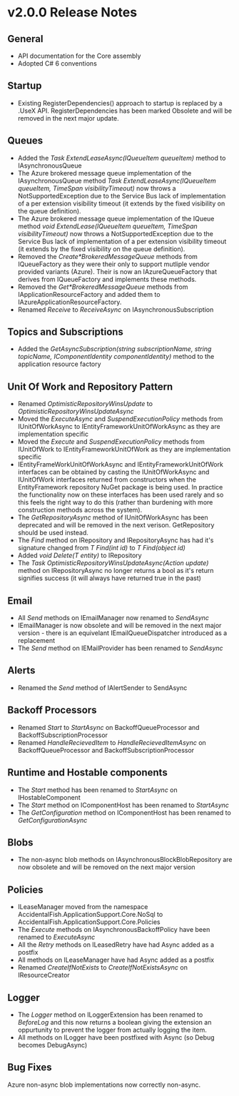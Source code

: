 # v2.0.0 Release Notes

## General

* API documentation for the Core assembly
* Adopted C# 6 conventions

## Startup

* Existing RegisterDependencies() approach to startup is replaced by a .UseX API. RegisterDependencies has been marked Obsolete and will be removed in the next major update.

## Queues

* Added the _Task ExtendLeaseAsync(IQueueItem<T> queueItem)_ method to IAsynchronousQueue
* The Azure brokered message queue implementation of the IAsynchronousQueue method _Task ExtendLeaseAsync(IQueueItem<T> queueItem, TimeSpan visibilityTimeout)_ now throws a NotSupportedException due to the Service Bus lack of implementation of a per extension visibility timeout (it extends by the fixed visibility on the queue definition).
* The Azure brokered message queue implementation of the IQueue method _void ExtendLease(IQueueItem<T> queueItem, TimeSpan visibilityTimeout)_ now throws a NotSupportedException due to the Service Bus lack of implementation of a per extension visibility timeout (it extends by the fixed visibility on the queue definition).
* Removed the _Create*BrokeredMessageQueue_ methods from IQueueFactory as they were their only to support mutliple vendor provided variants (Azure). Their is now an IAzureQueueFactory that derives from IQueueFactory and implements these methods.
* Removed the _Get*BrokeredMessageQueue_ methods from IApplicationResourceFactory and added them to IAzureApplicationResourceFactory.
* Renamed _Receive_ to _ReceiveAsync_ on IAsynchronousSubscription

## Topics and Subscriptions

* Added the _GetAsyncSubscription<T>(string subscriptionName, string topicName, IComponentIdentity componentIdentity)_ method to the application resource factory

## Unit Of Work and Repository Pattern

* Renamed _OptimisticRepositoryWinsUpdate_ to _OptimisticRepositoryWinsUpdateAsync_
* Moved the _ExecuteAsync_ and _SuspendExecutionPolicy_ methods from IUnitOfWorkAsync to IEntityFrameworkUnitOfWorkAsync as they are implementation specific
* Moved the _Execute_ and _SuspendExecutionPolicy_ methods from IUnitOfWork to IEntityFrameworkUnitOfWork as they are implementation specific
* IEntityFrameWorkUnitOfWorkAsync and IEntityFrameworkUnitOfWork interfaces can be obtained by casting the IUnitOfWorkAsync and IUnitOfWork interfaces returned from constructors when the EntityFramework repository NuGet package is being used. In practice the functionality now on these interfaces has been used rarely and so this feels the right way to do this (rather than burdening with more construction methods across the system).
* The _GetRepositoryAsync_ method of IUnitOfWorkAsync has been deprecated and will be removed in the next verison. GetRepository should be used instead.
* The _Find_ method on IRepository and IRepositoryAsync has had it's signature changed from _T Find(int id)_ to _T Find(object id)_
* Added _void Delete(T entity)_ to IRepository
* The _Task<bool> OptimisticRepositoryWinsUpdateAsync(Action update)_ method on IRepositoryAsync no longer returns a bool as it's return signifies success (it will always have returned true in the past)

## Email

* All _Send_ methods on IEmailManager now renamed to _SendAsync_
* IEmailManager is now obsolete and will be removed in the next major version - there is an equivelant IEmailQueueDispatcher introduced as a replacement
* The _Send_ method on IEMailProvider has been renamed to _SendAsync_

## Alerts

* Renamed the _Send_ method of IAlertSender to SendAsync

## Backoff Processors

* Renamed _Start_ to _StartAsync_ on BackoffQueueProcessor and BackoffSubscriptionProcessor
* Renamed _HandleRecievedItem_ to _HandleRecievedItemAsync_ on BackoffQueueProcessor and BackoffSubscriptionProcessor

## Runtime and Hostable components

* The _Start_ method has been renamed to _StartAsync_ on IHostableComponent
* The _Start_ method on IComponentHost has been renamed to _StartAsync_
* The _GetConfiguration_ method on IComponentHost has been renamed to _GetConfigurationAsync_

## Blobs

* The non-async blob methods on IAsynchronousBlockBlobRepository are now obsolete and will be removed on the next major version

## Policies

* ILeaseManager moved from the namespace AccidentalFish.ApplicationSupport.Core.NoSql to AccidentalFish.ApplicationSupport.Core.Policies
* The _Execute_ methods on IAsynchronousBackoffPolicy have been renamed to _ExecuteAsync_
* All the _Retry_ methods on ILeasedRetry have had Async added as a postfix
* All methods on ILeaseManager have had Async added as a postfix
* Renamed _CreateIfNotExists_ to _CreateIfNotExistsAsync_ on IResourceCreator

## Logger

* The _Logger_ method on ILoggerExtension has been renamed to _BeforeLog_ and this now returns a boolean giving the extension an oppurtunity to prevent the logger from actually logging the item.
* All methods on ILogger have been postfixed with Async (so Debug becomes DebugAsync)

## Bug Fixes

Azure non-async blob implementations now correctly non-async.
